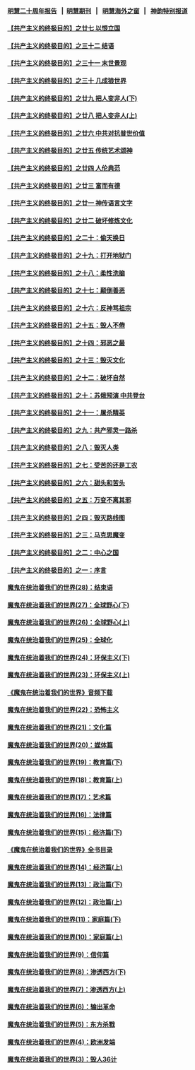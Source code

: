 #### [明慧二十周年报告](https://github.com/gfw-breaker/mh-reports/blob/master/README.md?t=07121737) &nbsp;&nbsp;|&nbsp;&nbsp;[明慧期刊](https://github.com/gfw-breaker/mh-qikan) &nbsp;&nbsp;|&nbsp;&nbsp; [明慧海外之窗](https://github.com/gfw-breaker/mh-news/blob/master/README.md?t=07121737) &nbsp;&nbsp;|&nbsp;&nbsp; [神韵特别报道](https://github.com/gfw-breaker/mh-news/blob/master/shenyun.md?t=07121737) 

#### [【共产主义的终极目的】之廿七 以恨立国](../pages/nsc422/n11336944.md?t=07121737) 

#### [【共产主义的终极目的】之三十二 结语](../pages/nsc422/n11360535.md?t=07121737) 

#### [【共产主义的终极目的】之三十一 末世景观](../pages/nsc422/n11351129.md?t=07121737) 

#### [【共产主义的终极目的】之三十 几成狼世界](../pages/nsc422/n11348280.md?t=07121737) 

#### [【共产主义的终极目的】之廿九 把人变非人(下)](../pages/nsc422/n11344140.md?t=07121737) 

#### [【共产主义的终极目的】之廿八 把人变非人(上)](../pages/nsc422/n11340492.md?t=07121737) 

#### [【共产主义的终极目的】之廿六 中共对抗普世价值](../pages/nsc422/n11324785.md?t=07121737) 

#### [【共产主义的终极目的】之廿五 传统艺术颂神](../pages/nsc422/n11296396.md?t=07121737) 

#### [【共产主义的终极目的】之廿四 人伦典范](../pages/nsc422/n11296397.md?t=07121737) 

#### [【共产主义的终极目的】之廿三 富而有德](../pages/nsc422/n11283598.md?t=07121737) 

#### [【共产主义的终极目的】之廿一 神传语言文字](../pages/nsc422/n11263265.md?t=07121737) 

#### [【共产主义的终极目的】之廿二 破坏修炼文化](../pages/nsc422/n11245728.md?t=07121737) 

#### [【共产主义的终极目的】之二十：偷天换日](../pages/nsc422/n11238846.md?t=07121737) 

#### [【共产主义的终极目的】之十九：打开地狱门](../pages/nsc422/n11206376.md?t=07121737) 

#### [【共产主义的终极目的】之十八：柔性洗脑](../pages/nsc422/n11199994.md?t=07121737) 

#### [【共产主义的终极目的】之十七：颠倒善恶](../pages/nsc422/n11179782.md?t=07121737) 

#### [【共产主义的终极目的】之十六：反神骂祖宗](../pages/nsc422/n11166798.md?t=07121737) 

#### [【共产主义的终极目的】之十五：毁人不倦](../pages/nsc422/n11166792.md?t=07121737) 

#### [【共产主义的终极目的】之十四：邪恶之最](../pages/nsc422/n11150249.md?t=07121737) 

#### [【共产主义的终极目的】之十三：毁灭文化](../pages/nsc422/n11135227.md?t=07121737) 

#### [【共产主义的终极目的】之十二：破坏自然](../pages/nsc422/n11135214.md?t=07121737) 

#### [【共产主义的终极目的】之十：苏俄预演 中共登台](../pages/nsc422/n11118424.md?t=07121737) 

#### [【共产主义的终极目的】之十一：屠杀精英](../pages/nsc422/n11118442.md?t=07121737) 

#### [【共产主义的终极目的】之九：共产邪灵一路杀](../pages/nsc422/n11114139.md?t=07121737) 

#### [【共产主义的终极目的】之八：毁灭人类](../pages/nsc422/n11108503.md?t=07121737) 

#### [【共产主义的终极目的】之七：受苦的还是工农](../pages/nsc422/n11101809.md?t=07121737) 

#### [【共产主义的终极目的】之六：甜头和苦头](../pages/nsc422/n11096971.md?t=07121737) 

#### [【共产主义的终极目的】之五：万变不离其邪](../pages/nsc422/n11091285.md?t=07121737) 

#### [【共产主义的终极目的】之四：毁灭路线图](../pages/nsc422/n11086284.md?t=07121737) 

#### [【共产主义的终极目的】之三：马克思魔变](../pages/nsc422/n11061941.md?t=07121737) 

#### [【共产主义的终极目的】之二：中心之国](../pages/nsc422/n11047728.md?t=07121737) 

#### [【共产主义的终极目的】之一：序言](../pages/nsc422/n11086077.md?t=07121737) 

#### [魔鬼在统治着我们的世界(28)：结束语](../pages/nsc422/n10936246.md?t=07121737) 

#### [魔鬼在统治着我们的世界(27)：全球野心(下)](../pages/nsc422/n10928319.md?t=07121737) 

#### [魔鬼在统治着我们的世界(26)：全球野心(上)](../pages/nsc422/n10900318.md?t=07121737) 

#### [魔鬼在统治着我们的世界(25)：全球化](../pages/nsc422/n10788205.md?t=07121737) 

#### [魔鬼在统治着我们的世界(24)：环保主义(下)](../pages/nsc422/n10695307.md?t=07121737) 

#### [魔鬼在统治着我们的世界(23)：环保主义(上)](../pages/nsc422/n10688613.md?t=07121737) 

#### [《魔鬼在统治着我们的世界》音频下载](../pages/nsc422/n10635553.md?t=07121737) 

#### [魔鬼在统治着我们的世界(22)：恐怖主义](../pages/nsc422/n10614727.md?t=07121737) 

#### [魔鬼在统治着我们的世界(21)：文化篇](../pages/nsc422/n10597706.md?t=07121737) 

#### [魔鬼在统治着我们的世界(20)：媒体篇](../pages/nsc422/n10586579.md?t=07121737) 

#### [魔鬼在统治着我们的世界(19)：教育篇(下)](../pages/nsc422/n10564808.md?t=07121737) 

#### [魔鬼在统治着我们的世界(18)：教育篇(上)](../pages/nsc422/n10526970.md?t=07121737) 

#### [魔鬼在统治着我们的世界(17)：艺术篇](../pages/nsc422/n10499093.md?t=07121737) 

#### [魔鬼在统治着我们的世界(16)：法律篇](../pages/nsc422/n10485969.md?t=07121737) 

#### [魔鬼在统治着我们的世界(15)：经济篇(下)](../pages/nsc422/n10469975.md?t=07121737) 

#### [《魔鬼在统治着我们的世界》全书目录](../pages/nsc422/n10464261.md?t=07121737) 

#### [魔鬼在统治着我们的世界(14)：经济篇(上)](../pages/nsc422/n10457370.md?t=07121737) 

#### [魔鬼在统治着我们的世界(13)：政治篇(下)](../pages/nsc422/n10448270.md?t=07121737) 

#### [魔鬼在统治着我们的世界(12)：政治篇(上)](../pages/nsc422/n10444576.md?t=07121737) 

#### [魔鬼在统治着我们的世界(11)：家庭篇(下)](../pages/nsc422/n10440961.md?t=07121737) 

#### [魔鬼在统治着我们的世界(10)：家庭篇(上)](../pages/nsc422/n10435448.md?t=07121737) 

#### [魔鬼在统治着我们的世界(9)：信仰篇](../pages/nsc422/n10432159.md?t=07121737) 

#### [魔鬼在统治着我们的世界(8)：渗透西方(下)](../pages/nsc422/n10429603.md?t=07121737) 

#### [魔鬼在统治着我们的世界(7)：渗透西方(上)](../pages/nsc422/n10426013.md?t=07121737) 

#### [魔鬼在统治着我们的世界(6)：输出革命](../pages/nsc422/n10421536.md?t=07121737) 

#### [魔鬼在统治着我们的世界(5)：东方杀戮](../pages/nsc422/n10417707.md?t=07121737) 

#### [魔鬼在统治着我们的世界(4)：欧洲发端](../pages/nsc422/n10414890.md?t=07121737) 

#### [魔鬼在统治着我们的世界(3)：毁人36计](../pages/nsc422/n10411583.md?t=07121737) 


